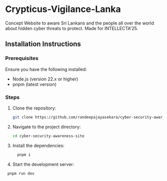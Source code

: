 # Crypticus-Vigilance-Lanka
Concept Website to aware Sri Lankans and the people all over the world about hidden cyber threats to protect. Made for INTELLECTA'25. 

## Installation Instructions

### Prerequisites

Ensure you have the following installed:
- Node.js (version 22.x or higher)
- pnpm (latest version)

### Steps

1. Clone the repository:
   
   ```sh
   git clone https://github.com/randeepajayasekara/cyber-security-awareness-site.git

2. Navigate to the project directory:
   
   ```sh
   cd cyber-security-awareness-site

3. Install the dependencies:
   
   ```sh
     pnpm i

 4. Start the development server:
   
   ```sh
    pnpm run dev
   ```
